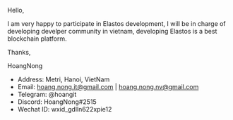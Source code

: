 Hello,

I am very happy to participate in Elastos development, I will be in charge of developing develper community in vietnam, developing Elastos is a best blockchain platform.

Thanks,

HoangNong
- Address: Metri, Hanoi, VietNam
- Email: hoang.nong.it@gmail.com | hoang.nong.nv@gmail.com
- Telegram: @hoangit
- Discord: HoangNong#2515
- Wechat ID: wxid_gdlln622xpie12
